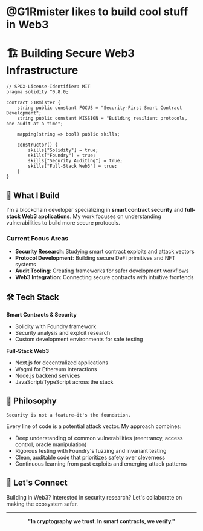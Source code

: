 # @G1Rmister likes to build cool stuff in Web3
# 🏗️ Building Secure Web3 Infrastructure

```solidity
// SPDX-License-Identifier: MIT
pragma solidity ^0.8.0;

contract G1Rmister {
    string public constant FOCUS = "Security-First Smart Contract Development";
    string public constant MISSION = "Building resilient protocols, one audit at a time";
    
    mapping(string => bool) public skills;
    
    constructor() {
        skills["Solidity"] = true;
        skills["Foundry"] = true;
        skills["Security Auditing"] = true;
        skills["Full-Stack Web3"] = true;
    }
}
```

## 🔐 What I Build

I'm a blockchain developer specializing in **smart contract security** and **full-stack Web3 applications**. My work focuses on understanding vulnerabilities to build more secure protocols.

### Current Focus Areas

- **Security Research**: Studying smart contract exploits and attack vectors
- **Protocol Development**: Building secure DeFi primitives and NFT systems
- **Audit Tooling**: Creating frameworks for safer development workflows
- **Web3 Integration**: Connecting secure contracts with intuitive frontends

## 🛠️ Tech Stack

**Smart Contracts & Security**
- Solidity with Foundry framework
- Security analysis and exploit research
- Custom development environments for safe testing

**Full-Stack Web3**
- Next.js for decentralized applications
- Wagmi for Ethereum interactions
- Node.js backend services
- JavaScript/TypeScript across the stack

## 🎯 Philosophy

```
Security is not a feature—it's the foundation.
```

Every line of code is a potential attack vector. My approach combines:
- Deep understanding of common vulnerabilities (reentrancy, access control, oracle manipulation)
- Rigorous testing with Foundry's fuzzing and invariant testing
- Clean, auditable code that prioritizes safety over cleverness
- Continuous learning from past exploits and emerging attack patterns

## 🤝 Let's Connect

Building in Web3? Interested in security research? Let's collaborate on making the ecosystem safer.

---

<div align="center">

**"In cryptography we trust. In smart contracts, we verify."**

</div>
